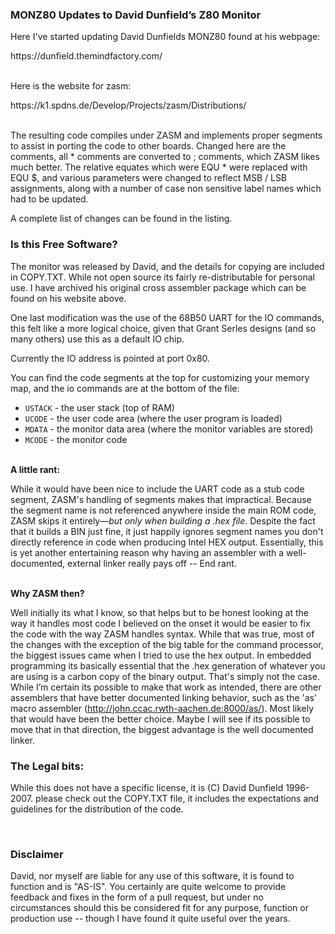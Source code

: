 <H3>
MONZ80 Updates to David Dunfield’s Z80 Monitor
</H3>

<p>
Here I've started updating David Dunfields MONZ80 found at his webpage:
</p>
https://dunfield.themindfactory.com/
<br>
<br>
<p>
Here is the website for zasm:
</p>
https://k1.spdns.de/Develop/Projects/zasm/Distributions/
<br>
<br>
<p>
The resulting code compiles under ZASM and implements proper segments to 
assist in porting the code to other boards.  Changed here are the comments,
all * comments are converted to ; comments, which ZASM likes much better.
The relative equates which were EQU * were replaced with EQU $, and various 
parameters were changed to reflect MSB / LSB assignments, along with a number
of case non sensitive label names which had to be updated.

A complete list of changes can be found in the listing.
</p>
<H3>
Is this Free Software?
</H3>
<p>
The monitor was released by David, and the details for copying are included in
COPY.TXT.  While not open source its fairly re-distributable for personal
use. I have archived his original cross assembler package which can be found on 
his website above.
</p>
<p>
One last modification was the use of the 68B50 UART for the IO commands,
this felt like a more logical choice, given that Grant Serles designs (and
so many others) use this as a default IO chip. 
</p>
<p>
Currently the IO address is pointed at port 0x80.  
</p>
<p>
You can find the code segments at the top for customizing your memory map,
and the io commands are at the bottom of the file:
</p>
<UL>
   <LI>
     <CODE>USTACK</CODE> - the user stack (top of RAM)
   </LI>
   <LI>
     <CODE>UCODE</CODE> - the user code area (where the user program is loaded)
   </LI>
   <LI>   
      <CODE>MDATA</CODE> - the monitor data area (where the monitor variables are stored)
   </LI>
   <LI>
      <CODE>MCODE</CODE> - the monitor code
   </LI>
</UL>
<p>
<BR>
<b>A little rant:</b>

While it would have been nice to include the UART code as a stub code segment, ZASM's handling of segments makes that impractical. Because the segment name is not referenced anywhere inside the main ROM code, ZASM skips it entirely—<em>but only when building a .hex file</em>. Despite the fact that it builds a BIN just fine, it just happily ignores segment names you don't directly reference in code when producing Intel HEX output.  Essentially, this is yet another entertaining reason why having an assembler with a well-documented, external linker really pays off -- End rant.
</p>
<p>
<BR>
<b>Why ZASM then?</b> 

Well initially its what I know, so that helps but to be honest looking at the way it handles most code I believed on the onset it would be easier to fix the code with the way ZASM handles syntax. While that was true, most of the changes with the exception of the big table for the command processor, the biggest issues came when I tried to use the hex output. In embedded programming its basically essential that the .hex generation of whatever you are using is a carbon copy of the binary output. That's simply not the case. While I’m certain its possible to make that work as intended, there are other assemblers that have better documented linking behavior, such as the 'as' macro assembler (http://john.ccac.rwth-aachen.de:8000/as/). Most likely that would have been the better choice. Maybe I will see if its possible to move that in that direction, the biggest advantage is the well documented linker.  
</p>

<H3>
The Legal bits:
</H3>
<p>
While this does not have a specific license, it is (C) David Dunfield 1996-2007.
please check out the COPY.TXT file, it includes the expectations and guidelines 
for the distribution of the code.
</p>

<br>

<H3>Disclaimer</H3>

<p>
David, nor myself are liable for any use of this software,  it is found to 
function and is "AS-IS".  You certainly are quite welcome to provide feedback and 
fixes in the form of a pull request, but under no circumstances should this 
be considered fit for any purpose, function or production use -- though I have
found it quite useful over the years.
</p>
